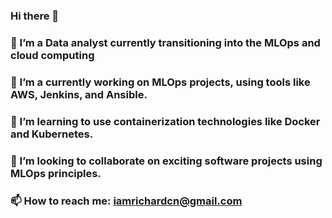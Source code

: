 ### Hi there 👋

### 🔭 I’m a Data analyst currently transitioning into the MLOps and cloud computing
### 🌱 I’m a  currently working on MLOps projects, using tools like AWS, Jenkins, and Ansible.
### 🌱 I’m learning to use containerization technologies like Docker and Kubernetes.
### 👯 I’m looking to collaborate on exciting software projects using MLOps principles.
### 📫 How to reach me: iamrichardcn@gmail.com



<!--
**iamRichardCN/iamRichardCN** is a ✨ _special_ ✨ repository because its `README.md` (this file) appears on your GitHub profile.

Here are some ideas to get you started:

- 🔭 I’m currently working on DevOp projects, using tools like AWS, Jenkins, IAC with Terraform, and Ansible.
- 🌱 I’m currently learning ...
- 👯 I’m looking to collaborate on ...
- 🤔 I’m looking for help with ...
- 💬 Ask me about ...
- 📫 How to reach me: ...
- 😄 Pronouns: ...
- ⚡ Fun fact: ...
-->
